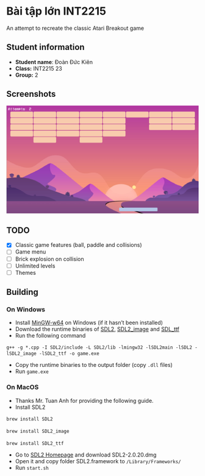 # Bài tập lớn INT2215

An attempt to recreate the classic Atari Breakout game

## Student information

- **Student name**: Đoàn Đức Kiên
- **Class:** INT2215 23
- **Group:** 2

## Screenshots

![Screenshot](screenshot.png)

## TODO

- [x]  Classic game features (ball, paddle and collisions)
- [ ]  Game menu
- [ ]  Brick explosion on collision
- [ ]  Unlimited levels
- [ ]  Themes

## Building

### On Windows

- Install [MinGW-w64](https://www.mingw-w64.org/) on Windows (if it hasn’t been installed)
- Download the runtime binaries of [SDL2](https://www.libsdl.org/download-2.0.php), [SDL2_image](https://www.libsdl.org/projects/SDL_image) and [SDL_ttf](https://github.com/libsdl-org/SDL_ttf/releases/)
- Run the following command

```
g++ -g *.cpp -I SDL2/include -L SDL2/lib -lmingw32 -lSDL2main -lSDL2 -lSDL2_image -lSDL2_ttf -o game.exe
```

- Copy the runtime binaries to the output folder (copy `.dll` files)
- Run `game.exe`

### On MacOS

- Thanks Mr. Tuan Anh for providing the following guide.
- Install SDL2

```
brew install SDL2

brew install SDL2_image

brew install SDL2_ttf
```

- Go to [SDL2 Homepage](https://www.libsdl.org/download-2.0.php) and download SDL2-2.0.20.dmg
- Open it and copy folder SDL2.framework to `/Library/Frameworks/`
- Run `start.sh`
